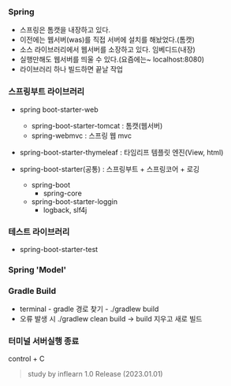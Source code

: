 ### Spring

- 스프링은 톰캣을 내장하고 있다.
- 이전에는 웹서버(was)를 직접 서버에 설치를 해놨었다.(톰캣)
- 소스 라이브러리에서 웹서버를 소장하고 있다. 임베디드(내장)
- 실행만해도 웹서버를 띄울 수 있다.(요즘에는~ localhost:8080)
- 라이브러리 하나 빌드하면 끝날 작업

### 스프링부트 라이브러리
- spring boot-starter-web
  - spring-boot-starter-tomcat : 톰캣(웹서버)
  - spring-webmvc : 스프링 웹 mvc

- spring-boot-starter-thymeleaf : 타임리프 템플릿 엔진(View, html)

- spring-boot-starter(공통) : 스프링부트 + 스프링코어 + 로깅
  - spring-boot
    - spring-core
  - spring-boot-starter-loggin
    - logback, slf4j
    
### 테스트 라이브러리
- spring-boot-starter-test

### Spring 'Model'

### Gradle Build
- terminal - gradle 경로 찾기 - ./gradlew build
- 오류 발생 시 ./gradlew clean build -> build 지우고 새로 빌드

### 터미널 서버실행 종료
control + C


> study by inflearn 1.0 Release (2023.01.01)